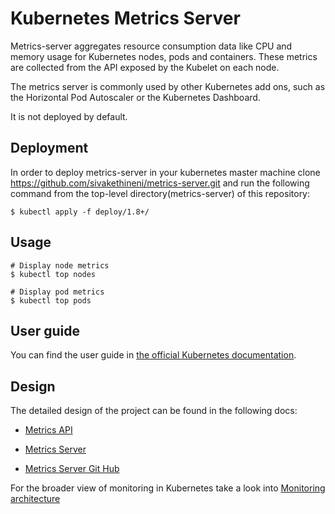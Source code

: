 # Kubernetes Metrics Server

Metrics-server aggregates resource consumption data like CPU and memory usage for Kubernetes nodes, pods and containers. These metrics are collected from the API exposed by the Kubelet on each node.

The metrics server is commonly used by other Kubernetes add ons, such as the Horizontal Pod Autoscaler or the Kubernetes Dashboard. 

It is not deployed by default.

## Deployment
In order to deploy metrics-server in your kubernetes master machine clone https://github.com/sivakethineni/metrics-server.git  and run the following command from
the top-level directory(metrics-server) of this repository:
 
```console
$ kubectl apply -f deploy/1.8+/
```

## Usage

```console
# Display node metrics
$ kubectl top nodes

# Display pod metrics
$ kubectl top pods
```

## User guide

You can find the user guide in
[the official Kubernetes documentation](https://kubernetes.io/docs/tasks/debug-application-cluster/resource-metrics-pipeline/).

## Design

The detailed design of the project can be found in the following docs:

- [Metrics API](https://github.com/kubernetes/community/blob/master/contributors/design-proposals/instrumentation/resource-metrics-api.md)
- [Metrics Server](https://github.com/kubernetes/community/blob/master/contributors/design-proposals/instrumentation/metrics-server.md)

- [Metrics Server Git Hub](https://github.com/kubernetes-sigs/metrics-server.git)

For the broader view of monitoring in Kubernetes take a look into
[Monitoring architecture](https://github.com/kubernetes/community/blob/master/contributors/design-proposals/instrumentation/monitoring_architecture.md)
